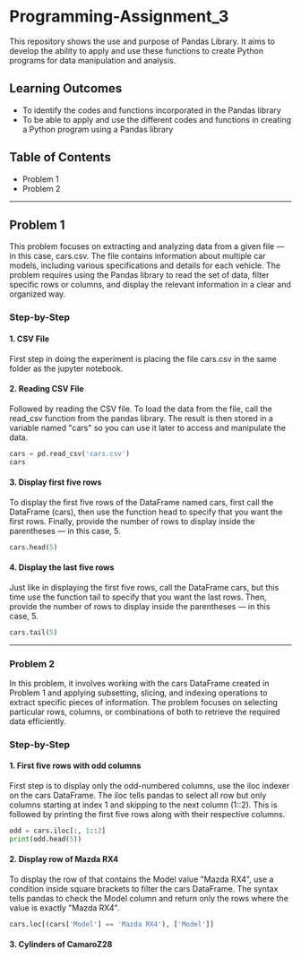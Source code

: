 # Programming-Assignment_3
This repository shows the use and purpose of Pandas Library. It aims to develop the ability to apply and use these functions to create Python programs for data manipulation and analysis.

## Learning Outcomes
* To identify the codes and functions incorporated in the Pandas library
* To be able to apply and use the different codes and functions in creating a Python program using a
Pandas library

## Table of Contents
* Problem 1
* Problem 2
-----------------------------------

## Problem 1
This problem focuses on extracting and analyzing data from a given file — in this case, cars.csv. The file contains information about multiple car models, including various specifications and details for each vehicle. The problem requires using the Pandas library to read the set of data, filter specific rows or columns, and display the relevant information in a clear and organized way.

### Step-by-Step
#### 1. CSV File 
   First step in doing the experiment is placing the file cars.csv in the same folder as the jupyter notebook.
#### 2. Reading CSV File
   Followed by reading the CSV file. To load the data from the file, call the read_csv function from the pandas library. The result is then stored in a variable named "cars" so you can use it later to access and manipulate the data.
```python
cars = pd.read_csv('cars.csv')
cars
```
#### 3. Display first five rows
  To display the first five rows of the DataFrame named cars, first call the DataFrame (cars), then use the function head to specify that you want the first rows. Finally, provide the number of rows to display inside the parentheses — in this case, 5.
```python
cars.head(5)
```
#### 4. Display the last five rows
Just like in displaying the first five rows, call the DataFrame cars, but this time use the function tail to specify that you want the last rows. Then, provide the number of rows to display inside the parentheses — in this case, 5.
```python
cars.tail(5)
```
---------------------------------
### Problem 2
In this problem, it involves working with the cars DataFrame created in Problem 1 and applying subsetting, slicing, and indexing operations to extract specific pieces of information. The problem focuses on selecting particular rows, columns, or combinations of both to retrieve the required data efficiently.

### Step-by-Step
#### 1. First five rows with odd columns
  First step is to display only the odd-numbered columns, use the iloc indexer on the cars DataFrame. The iloc tells pandas to select all row but only columns starting at index 1 and skipping to the next column (1::2). This is followed by printing the first five rows along with their respective columns.
```python
odd = cars.iloc[:, 1::2]
print(odd.head(5))
```
#### 2. Display row of Mazda RX4
  To display the row of that contains the Model value "Mazda RX4", use a condition inside square brackets to filter the cars DataFrame. The syntax tells pandas to check the Model column and return only the rows where the value is exactly "Mazda RX4".
```python
cars.loc[(cars['Model'] == 'Mazda RX4'), ['Model']]
```
#### 3. Cylinders of CamaroZ28

